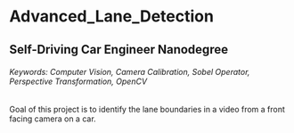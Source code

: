 # Advanced_Lane_Detection

## Self-Driving Car Engineer Nanodegree

###### Keywords: Computer Vision, Camera Calibration, Sobel Operator, Perspective Transformation, OpenCV

Goal of this project is to identify the lane boundaries in a video from a front facing camera on a car.
